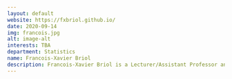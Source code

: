 ```yaml
---
layout: default
website: https://fxbriol.github.io/
date: 2020-09-14
img: francois.jpg
alt: image-alt
interests: TBA
department: Statistics
name: Francois-Xavier Briol
description: Francois-Xavier Briol is a Lecturer/Assistant Professor and a Group leader of "Fundamentals of Statistical Machine Learning, ATI. His research includes theory and methodology for computation and learning in large scale and computationally expensive probabilistic models. He has developed tools in kernel methods, Gaussian processes, Stein's method and Monte Carlo. He has a Discussion paper in the journal of Statistical Science, and spotlights/long talks at ICML and NeurIPS. He  currently supervises two PhD students and has long-term collaborations with Cambridge, Imperial College London, Oxford, Warwick and Microsoft Research. 
---
```

